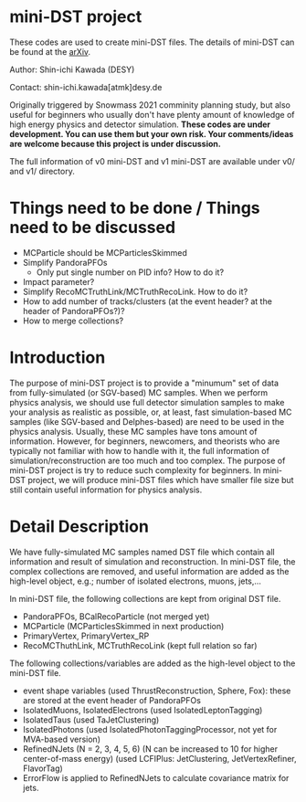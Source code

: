 # mini-DST project

These codes are used to create mini-DST files. The details of mini-DST can be found at the [arXiv](https://arxiv.org/abs/2105.08622).

Author: Shin-ichi Kawada (DESY)

Contact: shin-ichi.kawada[atmk]desy.de

Originally triggered by Snowmass 2021 comminity planning study, but also useful for beginners who usually don't have plenty amount of knowledge of high energy physics and detector simulation.
__These codes are under development. You can use them but your own risk. Your comments/ideas are welcome because this project is under discussion.__

The full information of v0 mini-DST and v1 mini-DST are available under v0/ and v1/ directory.

# Things need to be done / Things need to be discussed

- MCParticle should be MCParticlesSkimmed
- Simplify PandoraPFOs
  - Only put single number on PID info? How to do it?
- Impact parameter?
- Simplify RecoMCTruthLink/MCTruthRecoLink. How to do it?
- How to add number of tracks/clusters (at the event header? at the header of PandoraPFOs?)?
- How to merge collections?

# Introduction

The purpose of mini-DST project is to provide a "minumum" set of data from fully-simulated (or SGV-based) MC samples.
When we perform physics analysis, we should use full detector simulation samples to make your analysis as realistic as possible, or, at least, fast simulation-based MC samples (like SGV-based and Delphes-based) are need to be used in the physics analysis.
Usually, these MC samples have tons amount of information.
However, for beginners, newcomers, and theorists who are typically not familiar with how to handle with it, the full information of simulation/reconstruction are too much and too complex.
The purpose of mini-DST project is try to reduce such complexity for beginners.
In mini-DST project, we will produce mini-DST files which have smaller file size but still contain useful information for physics analysis.

# Detail Description

We have fully-simulated MC samples named DST file which contain all information and result of simulation and reconstruction.
In mini-DST file, the complex collections are removed, and useful information are added as the high-level object, e.g.; number of isolated electrons, muons, jets,...

In mini-DST file, the following collections are kept from original DST file.
- PandoraPFOs, BCalRecoParticle (not merged yet)
- MCParticle (MCParticlesSkimmed in next production)
- PrimaryVertex, PrimaryVertex_RP
- RecoMCThuthLink, MCTruthRecoLink (kept full relation so far)

The following collections/variables are added as the high-level object to the mini-DST file.
- event shape variables (used ThrustReconstruction, Sphere, Fox): these are stored at the event header of PandoraPFOs
- IsolatedMuons, IsolatedElectrons (used IsolatedLeptonTagging)
- IsolatedTaus (used TaJetClustering)
- IsolatedPhotons (used IsolatedPhotonTaggingProcessor, not yet for MVA-based version)
- RefinedNJets (N = 2, 3, 4, 5, 6) (N can be increased to 10 for higher center-of-mass energy) (used LCFIPlus: JetClustering, JetVertexRefiner, FlavorTag)
- ErrorFlow is applied to RefinedNJets to calculate covariance matrix for jets.